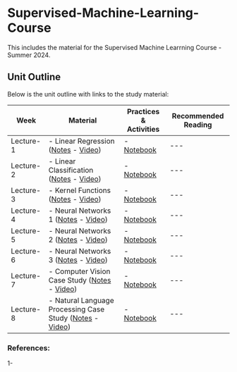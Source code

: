 # Supervised-Machine-Learning-Course
This includes the material for the Supervised Machine Learrning Course - Summer 2024.

## Unit Outline

Below is the unit outline with links to the study material:

| **Week**    | **Material**                                                                           | **Practices & Activities** | **Recommended Reading** |
|-------------|----------------------------------------------------------------------------------------|----------------------------|--------------------------|
| Lecture-1   | - Linear Regression ([Notes]() - [Video]())                                           | - [Notebook]()             | ---                      |
| Lecture-2   | - Linear Classification ([Notes]() - [Video]())                                       | - [Notebook]()             | ---                      |
| Lecture-3   | - Kernel Functions ([Notes]() - [Video]())                                            | - [Notebook]()             | ---                      |
| Lecture-4   | - Neural Networks 1 ([Notes]() - [Video]())                                           | - [Notebook]()             | ---                      |
| Lecture-5   | - Neural Networks 2 ([Notes]() - [Video]())                                           | - [Notebook]()             | ---                      |
| Lecture-6   | - Neural Networks 3 ([Notes]() - [Video]())                                           | - [Notebook]()             | ---                      |
| Lecture-7   | - Computer Vision Case Study ([Notes]() - [Video]())                                  | - [Notebook]()             | ---                      |
| Lecture-8   | - Natural Language Processing Case Study ([Notes]() - [Video]())                     | - [Notebook]()             | ---                      |


### References:
1- 
